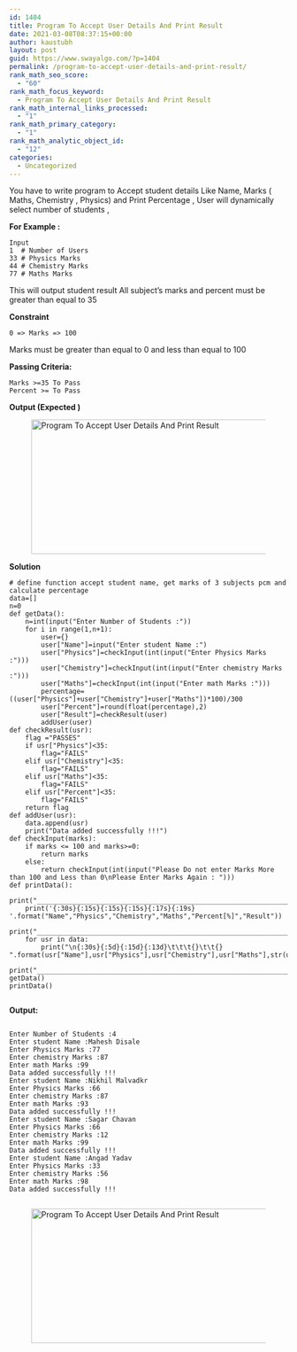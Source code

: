 ```yaml
---
id: 1404
title: Program To Accept User Details And Print Result
date: 2021-03-08T08:37:15+00:00
author: kaustubh
layout: post
guid: https://www.swayalgo.com/?p=1404
permalink: /program-to-accept-user-details-and-print-result/
rank_math_seo_score:
  - "60"
rank_math_focus_keyword:
  - Program To Accept User Details And Print Result
rank_math_internal_links_processed:
  - "1"
rank_math_primary_category:
  - "1"
rank_math_analytic_object_id:
  - "12"
categories:
  - Uncategorized
---
```

You have to write program to Accept student details Like Name, Marks ( Maths, Chemistry , Physics) and Print Percentage , User will dynamically select number of students ,

**For Example :**

<pre class="wp-block-code"><code>Input
1  # Number of Users
33 # Physics Marks
44 # Chemistry Marks
77 # Maths Marks
</code></pre>

This will output student result All subject&#8217;s marks and percent must be greater than equal to 35

**Constraint**

<pre class="wp-block-code"><code>0 =&gt; Marks =&gt; 100</code></pre>

Marks must be greater than equal to 0 and less than equal to 100

**Passing Criteria:**

<pre class="wp-block-code"><code>Marks &gt;=35 To Pass
Percent &gt;= To Pass</code></pre>

**Output (Expected )**<figure class="wp-block-image size-large">

<img loading="lazy" width="1024" height="243" src="http://blog.kaustubh.codes/imgs/wp-content/uploads/2021/03/image-12-1024x243.png" alt="Program To Accept User Details And Print Result" class="wp-image-1405" srcset="https://blog.kaustubh.codes/wp-content/uploads/2021/03/image-12-1024x243.png 1024w, https://blog.kaustubh.codes/wp-content/uploads/2021/03/image-12-300x71.png 300w, https://blog.kaustubh.codes/wp-content/uploads/2021/03/image-12-768x183.png 768w, https://blog.kaustubh.codes/wp-content/uploads/2021/03/image-12-1200x285.png 1200w, https://blog.kaustubh.codes/wp-content/uploads/2021/03/image-12.png 1296w" sizes="(max-width: 1024px) 100vw, 1024px" /> </figure> 



**Solution**

<pre class="wp-block-code"><code># define function accept student name, get marks of 3 subjects pcm and calculate percentage
data=&#91;]
n=0
def getData():
    n=int(input("Enter Number of Students :"))
    for i in range(1,n+1):
        user={}
        user&#91;"Name"]=input("Enter student Name :")
        user&#91;"Physics"]=checkInput(int(input("Enter Physics Marks :")))
        user&#91;"Chemistry"]=checkInput(int(input("Enter chemistry Marks :")))
        user&#91;"Maths"]=checkInput(int(input("Enter math Marks :")))
        percentage=((user&#91;"Physics"]+user&#91;"Chemistry"]+user&#91;"Maths"])*100)/300
        user&#91;"Percent"]=round(float(percentage),2)
        user&#91;"Result"]=checkResult(user)
        addUser(user)
def checkResult(usr):
    flag ="PASSES"
    if usr&#91;"Physics"]&lt;35:
        flag="FAILS"
    elif usr&#91;"Chemistry"]&lt;35:
        flag="FAILS"
    elif usr&#91;"Maths"]&lt;35:
        flag="FAILS"
    elif usr&#91;"Percent"]&lt;35:
        flag="FAILS"
    return flag
def addUser(usr):
    data.append(usr)
    print("Data added successfully !!!")
def checkInput(marks):
    if marks &lt;= 100 and marks&gt;=0:
        return marks
    else:
        return checkInput(int(input("Please Do not enter Marks More than 100 and Less than 0\nPlease Enter Marks Again : ")))
def printData():
    print("_________________________________________________________________________________________________________")
    print('{:30s}{:15s}{:15s}{:15s}{:17s}{:19s} '.format("Name","Physics","Chemistry","Maths","Percent&#91;%]","Result"))
    print("_________________________________________________________________________________________________________")
    for usr in data:
        print("\n{:30s}{:5d}{:15d}{:13d}\t\t\t{}\t\t{} ".format(usr&#91;"Name"],usr&#91;"Physics"],usr&#91;"Chemistry"],usr&#91;"Maths"],str(usr&#91;"Percent"])+"%",usr&#91;"Result"]))
    print("_________________________________________________________________________________________________________")
getData()
printData()
    </code></pre>

**Output:**

<pre class="wp-block-code"><code>
Enter Number of Students :4
Enter student Name :Mahesh Disale
Enter Physics Marks :77
Enter chemistry Marks :87
Enter math Marks :99
Data added successfully !!!
Enter student Name :Nikhil Malvadkr
Enter Physics Marks :66
Enter chemistry Marks :87
Enter math Marks :93
Data added successfully !!!
Enter student Name :Sagar Chavan
Enter Physics Marks :66
Enter chemistry Marks :12
Enter math Marks :99
Data added successfully !!!
Enter student Name :Angad Yadav
Enter Physics Marks :33
Enter chemistry Marks :56
Enter math Marks :98
Data added successfully !!!
</code></pre><figure class="wp-block-image">

<img alt="" /> </figure> <figure class="wp-block-image size-large"><img loading="lazy" width="1024" height="243" src="http://blog.kaustubh.codes/imgs/wp-content/uploads/2021/03/image-12-1024x243.png" alt="Program To Accept User Details And Print Result" class="wp-image-1405" srcset="https://blog.kaustubh.codes/wp-content/uploads/2021/03/image-12-1024x243.png 1024w, https://blog.kaustubh.codes/wp-content/uploads/2021/03/image-12-300x71.png 300w, https://blog.kaustubh.codes/wp-content/uploads/2021/03/image-12-768x183.png 768w, https://blog.kaustubh.codes/wp-content/uploads/2021/03/image-12-1200x285.png 1200w, https://blog.kaustubh.codes/wp-content/uploads/2021/03/image-12.png 1296w" sizes="(max-width: 1024px) 100vw, 1024px" /></figure>